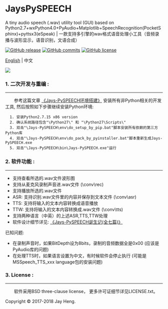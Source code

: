 # JaysPySPEECH
A tiny audio speech (.wav) utility tool (GUI) based on Python2.7+wxPython4.0+PyAudio+Matplotlib+SpeechRecognition(PocketSphinx)+pyttsx3(eSpeak) | 一款支持多引擎的wav格式语音处理小工具（音频录播与波形显示，语音识别，文语合成） 

[![GitHub release](https://img.shields.io/github/release/JayHeng/Jays-PySPEECH.svg)](https://github.com/JayHeng/Jays-PySPEECH/releases/latest) [![GitHub commits](https://img.shields.io/github/commits-since/JayHeng/Jays-PySPEECH/v1.0.0.svg)](https://github.com/JayHeng/Jays-PySPEECH/compare/v1.0.0...master) [![GitHub license](https://img.shields.io/github/license/JayHeng/Jays-PyCOM.svg)](https://github.com/JayHeng/Jays-PyCOM/blob/master/LICENSE.txt)

[English](./README-en.md) | 中文

<img src="http://henjay724.com/image/cnblogs/JaysPySPEECH_overview_github.PNG" style="zoom:100%" />

### 1. 二次开发与重编 :
********************
　　参考这篇文章 [《Jays-PySPEECH环境搭建》](https://www.cnblogs.com/henjay724/p/9542690.html) 安装所有非Python相关的开发工具, 然后按照如下步骤继续安装Python环境:  
```text
  1. 安装Python2.7.15 x86 version  
  2. 确认系统路径包含"\Python27\" 和 "\Python27\Scripts\"  
  3. 双击"\Jays-PySPEECH\env\do_setup_by_pip.bat"脚本安装所有依赖的第三方Python库  
  4. 双击"\Jays-PySPEECH\env\do_pack_by_pyinstaller.bat"脚本重新生成Jays-PySPEECH.exe  
  5. 双击"\Jays-PySPEECH\bin\Jays-PySPEECH.exe"运行  
```

### 2. 软件功能 :
********************
* 支持查看所选的.wav文件波形图  
* 支持从麦克风录制声音进.wav文件 (\conv\rec)  
* 支持播放所选的.wav文件  
* ASR: 支持识别.wav文件里的内容并保存到文本文件 (\conv\asr)  
* TTS: 支持将输入的文本内容转换成语音播放  
* TTW: 支持将输入的文本内容转换成.wav文件 (\conv\tts)  
* 支持两种语言（中英）的上述ASR,TTS,TTW处理  
* 软件设计细节详见: [《Jays-PySPEECH诞生记(全七篇)》](https://www.cnblogs.com/henjay724/p/9541867.html)

已知问题:  
* 在录制声音时，如果BitDepth设为8bits，录制的音频数据全是0x00 (应该是PyAudio库的问题)  
* 在处理TTS时，如果语言设置为中文，有时候软件会停止执行 (可能是MSSpeech_TTS_xxx language包的安装问题)  

### 3. License :
********************
　　软件采用BSD three-clause license， 更多许可证细节详见LICENSE.txt。

Copyright © 2017-2018 Jay Heng.